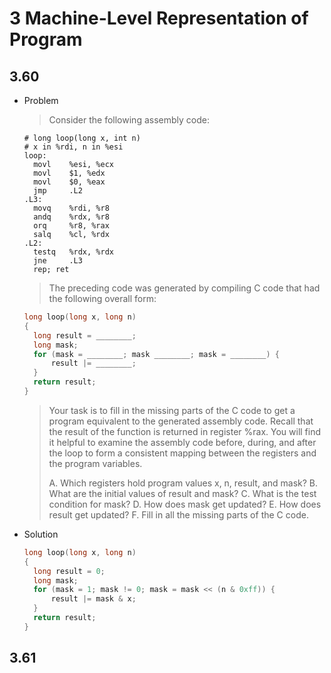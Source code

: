 # 3 Machine-Level Representation of Program



## 3.60

- Problem

  > Consider the following assembly code:

  ```assembly
  # long loop(long x, int n)
  # x in %rdi, n in %esi
  loop:
  	movl	%esi, %ecx
  	movl	$1, %edx
  	movl	$0, %eax
  	jmp		.L2
  .L3:
  	movq	%rdi, %r8
  	andq	%rdx, %r8
  	orq		%r8, %rax
  	salq	%cl, %rdx
  .L2:
  	testq	%rdx, %rdx
  	jne		.L3
  	rep; ret
  ```

  > The preceding code was generated by compiling C code that had the following
  > overall form:

  ```c
  long loop(long x, long n)
  {
  	long result = ________;
  	long mask;
  	for (mask = ________; mask ________; mask = ________) {
  		result |= ________;
  	}
  	return result;
  }
  ```

  > Your task is to fill in the missing parts of the C code to get a program equivalent
  > to the generated assembly code. Recall that the result of the function is returned
  > in register %rax. You will find it helpful to examine the assembly code before,
  > during, and after the loop to form a consistent mapping between the registers and
  > the program variables.
  >
  > A. Which registers hold program values x, n, result, and mask?
  > B. What are the initial values of result and mask?
  > C. What is the test condition for mask?
  > D. How does mask get updated?
  > E. How does result get updated?
  > F. Fill in all the missing parts of the C code.

- Solution

  ```c
  long loop(long x, long n)
  {
  	long result = 0;
  	long mask;
  	for (mask = 1; mask != 0; mask = mask << (n & 0xff)) {
  		result |= mask & x;
  	}
  	return result;
  }
  ```



## 3.61

